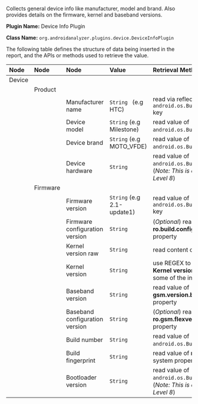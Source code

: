 Collects general device info like manufacturer, model and brand. Also provides details on the firmware, kernel and baseband versions.

**Plugin Name:** Device Info Plugin

**Class Name:** `org.androidanalyzer.plugins.device.DeviceInfoPlugin`

The following table defines the structure of data being inserted in the report, and the APIs or methods used to retrieve the value.

| **Node** | **Node** | **Node** | **Value** | **Retrieval Method** |
|:---------|:---------|:---------|:----------|:---------------------|
| Device   |          |          |           |                      |
|          |Product   |          |           |                      |
|          |          | Manufacturer name | `String ` (e.g HTC)| read via reflection the value of `android.os.Build.MANUFACTURER` key                   |
|          |          | Device model | `String` (e.g Milestone) | read value of `android.os.Build.MODEL` key |
|          |          | Device brand | `String` (e.g MOTO\_VFDE) | read value of `android.os.Build.BRAND` key |
|          |          | Device hardware | `String`  | read value of `android.os.Build.HARDWARE` key (_Note: This is available since API Level 8_)|
|          | Firmware |          |           |                      |                      |
|          |          | Firmware version | `String` (e.g 2.1-update1) | read value of `android.os.Build.VERSION.RELEASE` key |
|          |          | Firmware configuration version | `String`  |(_Optional_) read value of **ro.build.config.version** system property |
|          |          | Kernel version raw | `String`  |read content of **proc/version** file |
|          |          | Kernel version | `String`  | use REGEX to format the value of **Kernel version raw** by stripping some of the info |
|          |          | Baseband version | `String`  | read value of **gsm.version.baseband** system property |
|          |          | Baseband configuration version | `String`  | (_Optional_) read value of **ro.gsm.flexversion** system property |
|          |          | Build number | `String`  | read value of `android.os.Build.DISPLAY` key |
|          |          | Build fingerprint | `String`  |read value of **ro.build.fingerprint** system property |
|          |          | Bootloader version | `String`  |read value of `android.os.Build.BOOTLOADER` key (_Note: This is available since API Level 8_)|